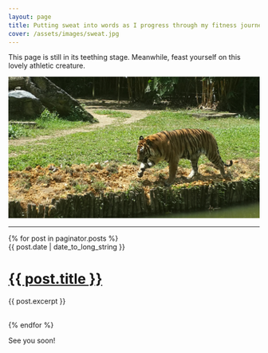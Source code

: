 ```yaml
---
layout: page
title: Putting sweat into words as I progress through my fitness journey.
cover: /assets/images/sweat.jpg
---
```


<div class="message">
  This page is still in its teething stage. Meanwhile, feast yourself on this lovely athletic creature.
</div>

![Tiger](/assets/images/tiger.jpg)

-----

<div id="post-list">
	{% for post in paginator.posts %}
		<div>
			<span class="post-date">{{ post.date | date_to_long_string }}</span>
			<h1><a href="{{ post.url }}">{{ post.title }}</a></h1>
			<p class="post-description">{{ post.excerpt }}</p>
		</div>
		<br>
	{% endfor %}
</div>

See you soon!
